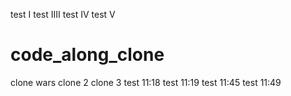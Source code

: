 test I
test IIII
test IV
test V
# code_along_clone
clone wars
clone 2
clone 3
test 11:18
test 11:19
test 11:45
test 11:49
